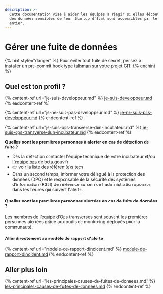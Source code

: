 ```yaml
---
description: >-
  Cette documentation vise à aider les équipes à réagir si elles découvrent que
  des données sensibles de leur Startup d'Etat sont accessibles par le monde
  entier.
---
```


# Gérer une fuite de données

{% hint style="danger" %}
Pour éviter tout fuite de secret, pensez à installer un pre-commit hook type [talisman](https://github.com/thoughtworks/talisman) sur votre projet GIT.
{% endhint %}

## Quel est ton profil ?

{% content-ref url="je-suis-developpeur.md" %}
[je-suis-developpeur.md](je-suis-developpeur.md)
{% endcontent-ref %}

{% content-ref url="je-ne-suis-pas-developpeur.md" %}
[je-ne-suis-pas-developpeur.md](je-ne-suis-pas-developpeur.md)
{% endcontent-ref %}

{% content-ref url="je-suis-ops-transverse-dun-incubateur.md" %}
[je-suis-ops-transverse-dun-incubateur.md](je-suis-ops-transverse-dun-incubateur.md)
{% endcontent-ref %}

**Quelles sont les premières personnes à alerter en cas de détection de fuite ?**

* Dès la détection contacter l'équipe technique de votre incubateur et/ou [l'équipe ops ](mailto:dinum@beta.gouv.fr)de beta.gouv.fr
* 👉 voir la liste des [référent(e)s tech](../to-do-liens-avec-les-referents-techs.md)
* Dans un second temps, informer votre délégué à la protection des données (DPO) et le responsable de la sécurité des systèmes d'information (RSSI) de référence au sein de l'administration sponsor dans les heures qui suivent l'alerte.

#### Quelles sont les premières personnes alertées en cas de fuite de données ?

Les membres de l’équipe d’Ops transverses sont souvent les premières personnes alertées grâce aux outils de monitoring déployés pour la communauté.

#### Aller directement au modèle de rapport d'alerte

{% content-ref url="modele-de-rapport-dincident.md" %}
[modele-de-rapport-dincident.md](modele-de-rapport-dincident.md)
{% endcontent-ref %}

## Aller plus loin

{% content-ref url="les-principales-causes-de-fuites-de-donnees.md" %}
[les-principales-causes-de-fuites-de-donnees.md](les-principales-causes-de-fuites-de-donnees.md)
{% endcontent-ref %}
